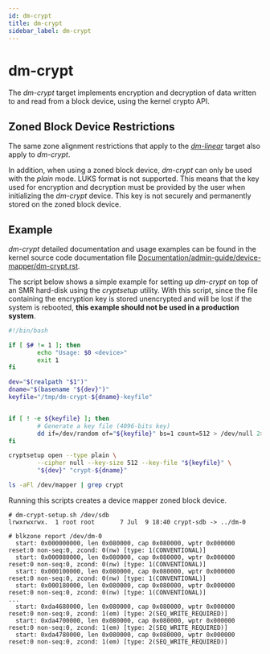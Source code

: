 ```yaml
---
id: dm-crypt
title: dm-crypt
sidebar_label: dm-crypt
---
```


# dm-crypt

The *dm-crypt* target implements encryption and decryption of data written to
and read from a block device, using the kernel crypto API.

## Zoned Block Device Restrictions

The same zone alignment restrictions that apply to the
[*dm-linear*](/docs/device-mapper/dm-linear) target also apply to *dm-crypt*.

In addition, when using a zoned block device, *dm-crypt* can only be used with
the *plain* mode. LUKS format is not supported. This means that the key used for
encryption and decryption must be provided by the user when initializing the
*dm-crypt* device. This key is not securely and permanently stored on the zoned
block device.

## Example

*dm-crypt* detailed documentation and usage examples can be found in the kernel
source code documentation file <a href="https://github.com/torvalds/linux/blob/master/Documentation/admin-guide/device-mapper/dm-crypt.rst"
target="_blank">Documentation/admin-guide/device-mapper/dm-crypt.rst</a>.

The script below shows a simple example for setting up *dm-crypt* on top of an
SMR hard-disk using the *cryptsetup* utility. With this script, since the file
containing the encryption key is stored unencrypted and will be lost if the
system is rebooted, **this example should not be used in a production system**.

```bash
#!/bin/bash

if [ $# != 1 ]; then
        echo "Usage: $0 <device>"
        exit 1
fi

dev="$(realpath "$1")"
dname="$(basename "${dev}")"
keyfile="/tmp/dm-crypt-${dname}-keyfile"


if [ ! -e ${keyfile} ]; then
        # Generate a key file (4096-bits key)
        dd if=/dev/random of="${keyfile}" bs=1 count=512 > /dev/null 2>&1
fi

cryptsetup open --type plain \
        --cipher null --key-size 512 --key-file "${keyfile}" \
        "${dev}" "crypt-${dname}"

ls -aFl /dev/mapper | grep crypt
```

Running this scripts creates a device mapper zoned block device.

```plaintext
# dm-crypt-setup.sh /dev/sdb
lrwxrwxrwx.  1 root root       7 Jul  9 18:40 crypt-sdb -> ../dm-0

# blkzone report /dev/dm-0
  start: 0x000000000, len 0x080000, cap 0x080000, wptr 0x000000 reset:0 non-seq:0, zcond: 0(nw) [type: 1(CONVENTIONAL)]
  start: 0x000080000, len 0x080000, cap 0x080000, wptr 0x000000 reset:0 non-seq:0, zcond: 0(nw) [type: 1(CONVENTIONAL)]
  start: 0x000100000, len 0x080000, cap 0x080000, wptr 0x000000 reset:0 non-seq:0, zcond: 0(nw) [type: 1(CONVENTIONAL)]
  start: 0x000180000, len 0x080000, cap 0x080000, wptr 0x000000 reset:0 non-seq:0, zcond: 0(nw) [type: 1(CONVENTIONAL)]
...
  start: 0xda4680000, len 0x080000, cap 0x080000, wptr 0x000000 reset:0 non-seq:0, zcond: 1(em) [type: 2(SEQ_WRITE_REQUIRED)]
  start: 0xda4700000, len 0x080000, cap 0x080000, wptr 0x000000 reset:0 non-seq:0, zcond: 1(em) [type: 2(SEQ_WRITE_REQUIRED)]
  start: 0xda4780000, len 0x080000, cap 0x080000, wptr 0x000000 reset:0 non-seq:0, zcond: 1(em) [type: 2(SEQ_WRITE_REQUIRED)]
```
